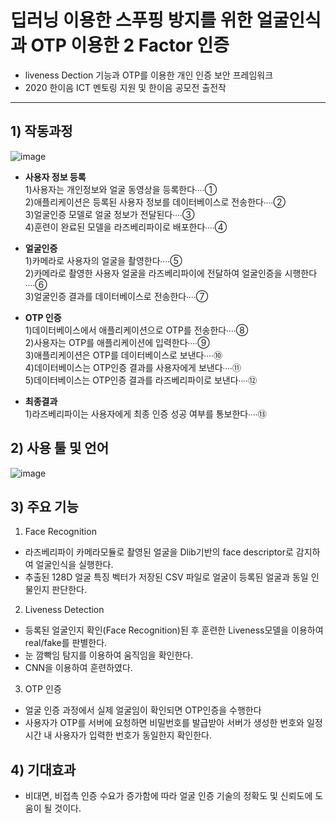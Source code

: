 # 딥러닝 이용한 스푸핑 방지를 위한 얼굴인식과 OTP 이용한 2 Factor 인증 
- liveness Dection 기능과 OTP를 이용한 개인 인증 보안 프레임워크   
- 2020 한이음 ICT 멘토링 지원 및 한이음 공모전 출전작  

____________________________________________________________
## 1) 작동과정   

![image](https://user-images.githubusercontent.com/33904461/156199318-4fe3d033-0153-487b-bd6a-65bcd3141bf8.png)   

 - __사용자 정보 등록__   
 1)사용자는 개인정보와 얼굴 동영상을 등록한다∙∙∙∙①   
 2)애플리케이션은 등록된 사용자 정보를 데이터베이스로 전송한다∙∙∙∙②   
 3)얼굴인증 모델로 얼굴 정보가 전달된다∙∙∙∙③   
 4)훈련이 완료된 모델을 라즈베리파이로 배포한다∙∙∙∙④   

- __얼굴인증__   
 1)카메라로 사용자의 얼굴을 촬영한다∙∙∙∙⑤   
 2)카메라로 촬영한 사용자 얼굴을 라즈베리파이에 전달하여 얼굴인증을 시행한다∙∙∙∙⑥   
 3)얼굴인증 결과를 데이터베이스로 전송한다∙∙∙∙⑦   

- __OTP 인증__    
 1)데이터베이스에서 애플리케이션으로 OTP를 전송한다∙∙∙∙⑧    
 2)사용자는 OTP를 애플리케이션에 입력한다∙∙∙∙⑨   
 3)애플리케이션은 OTP를 데이터베이스로 보낸다∙∙∙∙⑩   
 4)데이터베이스는 OTP인증 결과를 사용자에게 보낸다∙∙∙∙⑪   
 5)데이터베이스는 OTP인증 결과를 라즈베리파이로 보낸다∙∙∙∙⑫   

- __최종결과__   
 1)라즈베리파이는 사용자에게 최종 인증 성공 여부를 통보한다∙∙∙∙⑬   


## 2) 사용 툴 및 언어    

![image](https://user-images.githubusercontent.com/33904461/156202209-bc123ca7-61b9-4b3e-94ac-63a4371a34e8.png)   


## 3) 주요 기능     
1. Face Recognition   
  - 라즈베리파이 카메라모듈로 촬영된 얼굴을 Dlib기반의 face descriptor로 감지하여 얼굴인식을 실행한다.   
  - 추출된 128D 얼굴 특징 벡터가 저장된 CSV 파일로 얼굴이 등록된 얼굴과 동일 인물인지 판단한다.   
  
2. Liveness Detection   
  - 등록된 얼굴인지 확인(Face Recognition)된 후 훈련한 Liveness모델을 이용하여 real/fake를 판별한다.   
  - 눈 깜빡임 탐지를 이용하여 움직임을 확인한다.   
  - CNN을 이용하여 훈련하였다.   

3. OTP 인증   
  - 얼굴 인증 과정에서 실제 얼굴임이 확인되면 OTP인증을 수행한다   
  - 사용자가 OTP를 서버에 요청하면 비밀번호를 발급받아 서버가 생성한 번호와 일정 시간 내 사용자가 입력한 번호가 동일한지 확인한다.   
   
## 4) 기대효과   
- 비대면, 비접촉 인증 수요가 증가함에 따라 얼굴 인증 기술의 정확도 및 신뢰도에 도움이 될 것이다.   

